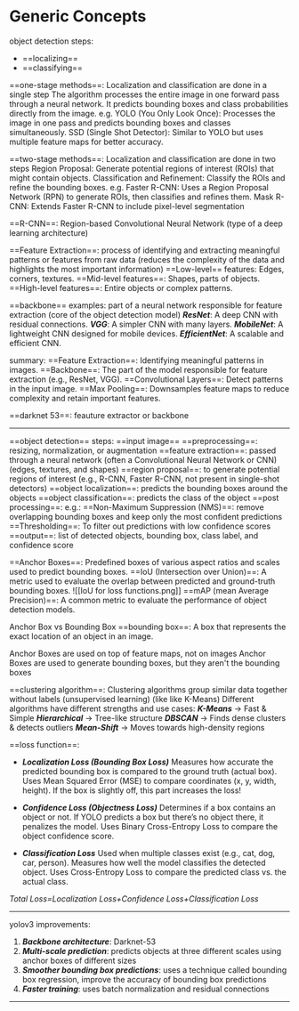 # Generic Concepts
object detection steps:
- ==localizing==
- ==classifying==

==one-stage methods==: Localization and classification are done in a single step
	The algorithm processes the entire image in one forward pass through a neural network.
	It predicts bounding boxes and class probabilities directly from the image.
e.g.
	YOLO (You Only Look Once): Processes the image in one pass and predicts bounding boxes and classes simultaneously.
	SSD (Single Shot Detector): Similar to YOLO but uses multiple feature maps for better accuracy.


==two-stage methods==: Localization and classification are done in two steps
	Region Proposal: Generate potential regions of interest (ROIs) that might contain objects.
	Classification and Refinement: Classify the ROIs and refine the bounding boxes.
e.g.
	Faster R-CNN: Uses a Region Proposal Network (RPN) to generate ROIs, then classifies and refines them.
	Mask R-CNN: Extends Faster R-CNN to include pixel-level segmentation


==R-CNN==: Region-based Convolutional Neural Network (type of a deep learning architecture)


==Feature Extraction==: process of identifying and extracting meaningful patterns or features from raw data (reduces the complexity of the data and highlights the most important information)
	==Low-level== features: Edges, corners, textures.
	==Mid-level features==: Shapes, parts of objects.
	==High-level features==: Entire objects or complex patterns.

==backbone== examples: part of a neural network responsible for feature extraction (core of the object detection model)	
	***ResNet***: A deep CNN with residual connections.
	***VGG***: A simpler CNN with many layers.
	***MobileNet***: A lightweight CNN designed for mobile devices.
	***EfficientNet***: A scalable and efficient CNN.


summary:
==Feature Extraction==: Identifying meaningful patterns in images.
==Backbone==: The part of the model responsible for feature extraction (e.g., ResNet, VGG).
==Convolutional Layers==: Detect patterns in the input image.
==Max Pooling==: Downsamples feature maps to reduce complexity and retain important features.





==darknet 53==: feauture extractor or backbone 

-------------------------------------------------------------------------------------

==object detection== steps:
	==input image==
	==preprocessing==: resizing, normalization, or augmentation
	==feature extraction==: passed through a neural network (often a Convolutional Neural Network or CNN) (edges, textures, and shapes)
	==region proposal==: to generate potential regions of interest (e.g., R-CNN, Faster R-CNN, not present in single-shot detectors)
	==object localization==: predicts the bounding boxes around the objects
	==object classification==: predicts the class of the object 
	==post processing==: e.g.:
		==Non-Maximum Suppression (NMS)==: remove overlapping bounding boxes and keep only the most confident predictions
		==Thresholding==: To filter out predictions with low confidence scores
	==output==: list of detected objects, bounding box, class label, and confidence score


==Anchor Boxes==: Predefined boxes of various aspect ratios and scales used to predict bounding boxes.
==IoU (Intersection over Union)==: A metric used to evaluate the overlap between predicted and ground-truth bounding boxes.
![[IoU for loss functions.png]]
==mAP (mean Average Precision)==: A common metric to evaluate the performance of object detection models.

Anchor Box vs Bounding Box
==bounding box==: A box that represents the exact location of an object in an image.

Anchor Boxes are used on top of feature maps, not on images
Anchor Boxes are used to generate bounding boxes, but they aren't the bounding boxes

==clustering algorithm==: Clustering algorithms group similar data together without labels (unsupervised learning) (like like K-Means)
Different algorithms have different strengths and use cases:
	***K-Means*** → Fast & Simple
	***Hierarchical*** → Tree-like structure
	***DBSCAN*** → Finds dense clusters & detects outliers
	***Mean-Shift*** → Moves towards high-density regions

==loss function==:
- ***Localization Loss (Bounding Box Loss)***
Measures how accurate the predicted bounding box is compared to the ground truth (actual box).
Uses Mean Squared Error (MSE) to compare coordinates (x, y, width, height).
If the box is slightly off, this part increases the loss!

- ***Confidence Loss (Objectness Loss)***
Determines if a box contains an object or not.
If YOLO predicts a box but there’s no object there, it penalizes the model.
Uses Binary Cross-Entropy Loss to compare the object confidence score.

- ***Classification Loss***
Used when multiple classes exist (e.g., cat, dog, car, person).
Measures how well the model classifies the detected object.
Uses Cross-Entropy Loss to compare the predicted class vs. the actual class.

*Total Loss=Localization Loss+Confidence Loss+Classification Loss*

---------------

yolov3 improvements:
1. ***Backbone architecture***: Darknet-53
2. ***Multi-scale prediction***: predicts objects at three different scales using anchor boxes of different sizes
3. ***Smoother bounding box predictions***: uses a technique called bounding box regression, improve the accuracy of bounding box predictions
4. ***Faster training***: uses batch normalization and residual connections


--------
